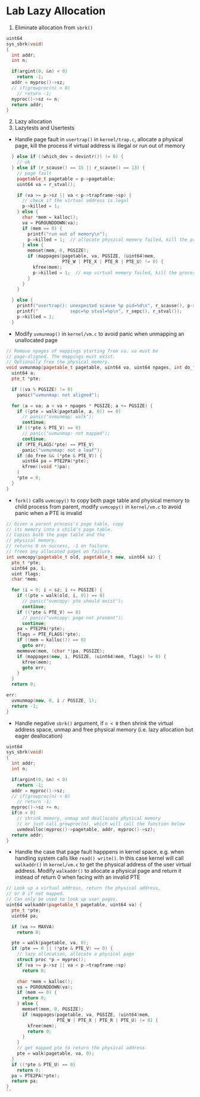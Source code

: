 # Lab Lazy Allocation

1. Eliminate allocation from `sbrk()`

```cpp
uint64
sys_sbrk(void)
{
  int addr;
  int n;

  if(argint(0, &n) < 0)
    return -1;
  addr = myproc()->sz;
  // if(growproc(n) < 0)
    // return -1;
  myproc()->sz += n;
  return addr;
}
```

2. Lazy allocation
3. Lazytests and Usertests

- Handle page fault in `usertrap()` in `kernel/trap.c`, allocate a physical page, kill the process if virtual address is illegal or run out of memory
```cpp
  } else if ((which_dev = devintr()) != 0) {
    // ok
  } else if (r_scause() == 15 || r_scause() == 13) {
    // page fault
    pagetable_t pagetable = p->pagetable;
    uint64 va = r_stval();

    if (va >= p->sz || va < p->trapframe->sp) {
      // check if the virtual address is legal
      p->killed = 1;
    } else {
      char *mem = kalloc();
      va = PGROUNDDOWN(va);
      if (mem == 0) {
        printf("run out of memory\n");
        p->killed = 1;  // allocate physical memory failed, kill the process
      } else {
        memset(mem, 0, PGSIZE);
        if (mappages(pagetable, va, PGSIZE, (uint64)mem,
                     PTE_W | PTE_X | PTE_R | PTE_U) != 0) {
          kfree(mem);
          p->killed = 1;  // map virtual memory failed, kill the process
        }
      }
    }

  } else {
    printf("usertrap(): unexpected scause %p pid=%d\n", r_scause(), p->pid);
    printf("            sepc=%p stval=%p\n", r_sepc(), r_stval());
    p->killed = 1;
  }
```

- Modify `uvmunmap()` in `kernel/vm.c` to avoid panic when unmapping an unallocated page
```cpp
// Remove npages of mappings starting from va. va must be
// page-aligned. The mappings must exist.
// Optionally free the physical memory.
void uvmunmap(pagetable_t pagetable, uint64 va, uint64 npages, int do_free) {
  uint64 a;
  pte_t *pte;

  if ((va % PGSIZE) != 0)
    panic("uvmunmap: not aligned");

  for (a = va; a < va + npages * PGSIZE; a += PGSIZE) {
    if ((pte = walk(pagetable, a, 0)) == 0)
      // panic("uvmunmap: walk");
      continue;
    if ((*pte & PTE_V) == 0)
      // panic("uvmunmap: not mapped");
      continue;
    if (PTE_FLAGS(*pte) == PTE_V)
      panic("uvmunmap: not a leaf");
    if (do_free && (*pte & PTE_V)) {
      uint64 pa = PTE2PA(*pte);
      kfree((void *)pa);
    }
    *pte = 0;
  }
}
```

- `fork()` calls `uvmcopy()` to copy both page table and physical memory to child process from parent, modify `uvmcopy()` in `kernel/vm.c` to avoid panic when a PTE is invalid
```cpp
// Given a parent process's page table, copy
// its memory into a child's page table.
// Copies both the page table and the
// physical memory.
// returns 0 on success, -1 on failure.
// frees any allocated pages on failure.
int uvmcopy(pagetable_t old, pagetable_t new, uint64 sz) {
  pte_t *pte;
  uint64 pa, i;
  uint flags;
  char *mem;

  for (i = 0; i < sz; i += PGSIZE) {
    if ((pte = walk(old, i, 0)) == 0)
      // panic("uvmcopy: pte should exist");
      continue;
    if ((*pte & PTE_V) == 0) 
      // panic("uvmcopy: page not present");
      continue;
    pa = PTE2PA(*pte);
    flags = PTE_FLAGS(*pte);
    if ((mem = kalloc()) == 0)
      goto err;
    memmove(mem, (char *)pa, PGSIZE);
    if (mappages(new, i, PGSIZE, (uint64)mem, flags) != 0) {
      kfree(mem);
      goto err;
    }
  }
  return 0;

err:
  uvmunmap(new, 0, i / PGSIZE, 1);
  return -1;
}
```

- Handle negative `sbrk()` argument, if `n < 0` then shrink the virtual address space, unmap and free physical memory (i.e. lazy allocation but eager deallocation)

```cpp
uint64
sys_sbrk(void)
{
  int addr;
  int n;

  if(argint(0, &n) < 0)
    return -1;
  addr = myproc()->sz;
  // if(growproc(n) < 0)
    // return -1;
  myproc()->sz += n;
  if(n < 0)
    // shrink memory, unmap and deallocate physical memory
    // or just call growproc(n), which will call the function below
    uvmdealloc(myproc()->pagetable, addr, myproc()->sz);
  return addr;
}
```

- Handle the case that page fault happpens in kernel space, e.g. when handling system calls like `read() write()`. In this case kernel will call `walkaddr()` in `kernel/vm.c` to get the physical address of the user virtual address. Modify `walkaddr()` to allocate a physical page and return it instead of return 0 when facing with an invalid PTE

```cpp
// Look up a virtual address, return the physical address,
// or 0 if not mapped.
// Can only be used to look up user pages.
uint64 walkaddr(pagetable_t pagetable, uint64 va) {
  pte_t *pte;
  uint64 pa;

  if (va >= MAXVA)
    return 0;

  pte = walk(pagetable, va, 0);
  if (pte == 0 || (*pte & PTE_V) == 0) {
    // lazy allocation, allocate a physical page
    struct proc *p = myproc();
    if (va >= p->sz || va < p->trapframe->sp)
      return 0;

    char *mem = kalloc();
    va = PGROUNDDOWN(va);
    if (mem == 0) {
      return 0;
    } else {
      memset(mem, 0, PGSIZE);
      if (mappages(pagetable, va, PGSIZE, (uint64)mem,
                   PTE_W | PTE_X | PTE_R | PTE_U) != 0) {
        kfree(mem);
        return 0;
      }
    }
    // get mapped pte to return the physical address
    pte = walk(pagetable, va, 0);
  }
  if ((*pte & PTE_U) == 0)
    return 0;
  pa = PTE2PA(*pte);
  return pa;
}
``